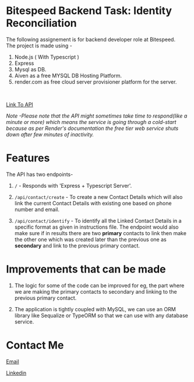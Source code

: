 # Bitespeed Backend Task: Identity Reconciliation
The following assignement is for backend developer role at Bitespeed. <br/>
The project is made using - 
1. Node.js ( With Typescript )
2. Express
3. Mysql as DB.
4. Aiven as a free MYSQL DB Hosting Platform.
5. render.com as free cloud server provisioner platform for the server.

<br />

[Link To API](https://bitespeed-assignment-yugh.onrender.com/)

*Note -Please note that the API might sometimes take time to respond(like a minute or more) which means the service is going through a cold-start because as per Render's documentation the free tier web service shuts down after few minutes of inactivity.*

<h1>Features</h1>
The API has two endpoints- <br />

1.  `/` - Responds with 'Express + Typescript Server'.

2.  `/api/contact/create` - To create a new Contact Details which will also link the current Contact Details with existing one based on phone number and email.

3. `/api/contact/identify` - To identify all the Linked Contact Details in a specific format as given in instructions file. The endpoint would also make sure if in results there are two **primary** contacts to link then make the other one which was created later than the previous one as **secondary** and link to the previous primary contact.

<h1>Improvements that can be made</h1>

1. The logic for some of the code can be improved for eg, the part where we are making the primary contacts to secondary and linking to the previous primary contact.

2. The application is tightly coupled with MySQL, we can use an ORM library like Sequalize or TypeORM so that we can use with any database service.


<h1>Contact Me</h1>

[Email](mailto:berashamik115@gmail.com)

[Linkedin](https://www.linkedin.com/in/shamik-bera/)

